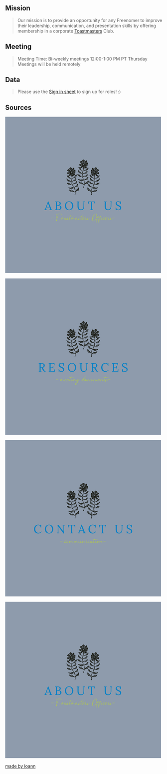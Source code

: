 ## Mission

> Our mission is to provide an opportunity for any Freenomer to improve their leadership, communication, and presentation skills by offering membership in a corporate [Toastmasters](https://www.toastmasters.org/) Club.

## Meeting

>Meeting Time: 
Bi-weekly meetings 
12:00-1:00 PM PT Thursday
Meetings will be held remotely

## Data

>Please use the [Sign in sheet](https://docs.google.com/spreadsheets/d/1jW4MePieySrMCQtQaZQiDxJsRtbIGqPNCfw_ZUXUnb8/edit#gid=0) to sign up for roles! :)

## Sources
   
[![About Us](https://github.com/loannhoa/Freenome-Toastmasters/blob/15efc6e2ab112f91d2d396f23121747b37c5fa25/button/About%20Us%20.png)](https://loannhoa.github.io/About-Us/)

[![Resources](https://github.com/loannhoa/Freenome-Toastmasters/blob/15efc6e2ab112f91d2d396f23121747b37c5fa25/button/Resources.png)](https://loannhoa.github.io/Resources/)

[![Contact Us](https://github.com/loannhoa/Freenome-Toastmasters/blob/15efc6e2ab112f91d2d396f23121747b37c5fa25/button/Contact%20Us%20.png)](https://loannhoa.github.io/Contact-Us/)

[![About-Us](https://github.com/loannhoa/Freenome-Toastmasters/blob/a3295241fbd4cf684f9b87586ce3c7bf76974936/button/About%20Us%20.png)](https://loannhoa.github.io/About-Us/)

[made by loann](https://github.com/loannhoa)
